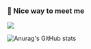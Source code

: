 ### 🤞 Nice way to meet me

<a href="https://github.com/gnarcousin" target="_blank"><img src="https://img.shields.io/badge/Han-40AEF0?style=for-the-badge&logo=BigBlueButton&logoColor=white"/></a>

![Anurag's GitHub stats](https://github-readme-stats.vercel.app/api?username=ossQB&show_icons=true&theme=maroongold)
